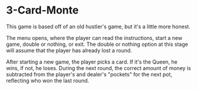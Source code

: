 # 3-Card-Monte

This game is based off of an old hustler's game, but it's a little more honest.

The menu opens, where the player can read the instructions, start a new game, double or nothing, or exit. The double or nothing option at this stage will assume that the player has already lost a round. 

After starting a new game, the player picks a card. If it's the Queen, he wins, if not, he loses. During the next round, the correct amount of money is subtracted from the player's and dealer's "pockets" for the next pot, reflecting who won the last round.

